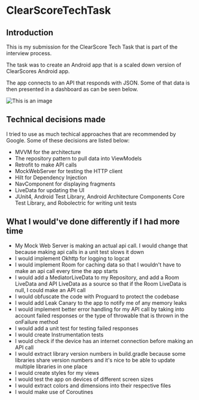 # ClearScoreTechTask
## Introduction 

This is my submission for the ClearScore Tech Task that is part of the interview process.

The task was to create an Android app that is a scaled down version of ClearScores Android app.

The app connects to an API that responds with JSON. Some of that data is then presented in a dashboard as can be seen below.

![This is an image](https://uc8416965b0f36608cecb580ce5e.previews.dropboxusercontent.com/p/thumb/ABYiT8wV22FRDG05oCn7GWAaMUjxs3U_hn15cH_K86_O9q_4sCHlHfknNV62Tgr3hby1FckZuA68rJdc0aq7RUKfq1KC-Sgnq_cTJgQH1zLjlfaALnvedScu6ex1NLkGO-G_UvKFC1ijjLpUrRzkUjgCJqLkpCCNWnbP6qTbJX6iX9dbEu7IT0WpwNZ7MRzu_6BVZR4gQHHUZZuS-ILvT3Q8FlkL_igLucTlHDL1bDOm_ppmYbcWBpxcZ6-HmSZqA__0f7yaBGkuWqSffS3VcEkyNOggLaH5pclbpO_2v2cqixI-ylJfgsZEnW9_qAKtxbsznR2Kmd_rPAxwVnM37M8-q456M1FR4oT4LXUyrCIn9h0K_ptxQ9nbPQW3hoKOGAj5q9go5ni6nIJZ-IKbn4s0/p.jpeg?fv_content=true&size_mode=2)

## Technical decisions made
I tried to use as much techical approaches that are recommended by Google. Some of these decisions are listed below:
- MVVM for the architecture
- The repository pattern to pull data into ViewModels
- Retrofit to make API calls
- MockWebServer for testing the HTTP client
- Hilt for Dependency Injection
- NavComponent for displaying fragments
- LiveData for updating the UI
- JUnit4, Android Test Library, Android Architecture Components Core Test Library, and Robolectric for writing unit tests

## What I would've done differently if I had more time
- My Mock Web Server is making an actual api call. I would change that because making api calls in a unit test slows it down
- I would implement Okhttp for logging to logcat
- I would implement Room for caching data so that I wouldn't have to make an api call every time the app starts
- I would add a MediatorLiveData to my Repository, and add a Room LiveData and API LiveData as a source so that if the Room LiveData is null, I could make an API call
- I would obfuscate the code with Proguard to protect the codebase
- I would add Leak Canary to the app to notify me of any memory leaks
- I would implement better error handling for my API call by taking into account failed responses or the type of throwable that is thrown in the onFailure method
- I would add a unit test for testing failed responses
- I would create Instrumentation tests
- I would check if the device has an internet connection before making an API call
- I would extract library version numbers in build.gradle because some libraries share version numbers and it's nice to be able to update multiple libraries in one place
- I would create styles for my views
- I would test the app on devices of different screen sizes
- I would extract colors and dimensions into their respective files
- I would make use of Coroutines
